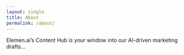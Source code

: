 ```yaml
---
layout: single
title: About
permalink: /about/
---
```


Elemen.ai’s Content Hub is your window into our AI-driven marketing drafts…
